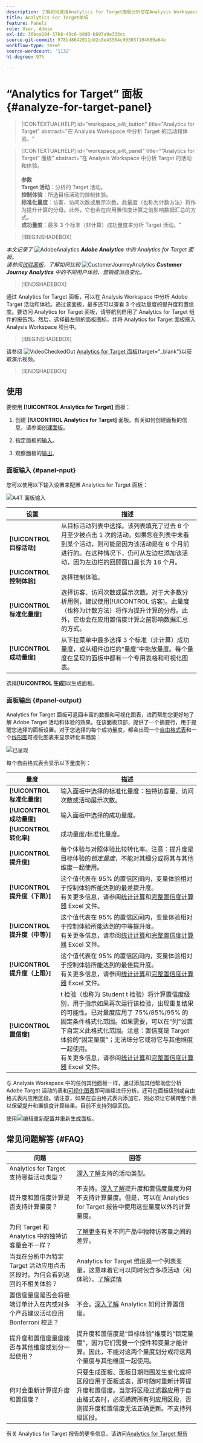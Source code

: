 ```yaml
---
description: 了解如何使用Analytics for Target面板分析您在Analysis Workspace中的Adobe Target活动和体验。
title: Analytics For Target面板
feature: Panels
role: User, Admin
exl-id: 36bca104-37b8-43c6-b8d0-b607a9a333cc
source-git-commit: 978bd8642011dd2c8e43564c90303f194689a64e
workflow-type: tm+mt
source-wordcount: '1132'
ht-degree: 97%

---
```


# “Analytics for Target” 面板 {#analyze-for-target-panel}

<!-- markdownlint-disable MD034 -->

>[!CONTEXTUALHELP]
>id="workspace_a4t_button"
>title="Analytics for Target"
>abstract="在 Analysis Workspace 中分析 Target 的活动和体验。"

<!-- markdownlint-enable MD034 -->

<!-- markdownlint-disable MD034 -->

>[!CONTEXTUALHELP]
>id="workspace_a4t_panel"
>title="“Analytics for Target” 面板"
>abstract="在 Analysis Workspace 中分析 Target 的活动和体验。<br/><br>**参数&#x200B;**<br/>**Target 活动**：分析的 Target 活动。<br/>**控制体验**：所选目标活动的控制体验。<br/>**标准化量度**：访客、访问次数或展示次数。此量度（也称为计数方法）将作为提升计算的分母。此外，它也会在应用置信度计算之前影响数据汇总的方式。<br/>**成功量度**：最多 3 个标准（非计算）成功量度来分析 Target 活动。"

<!-- markdownlint-enable MD034 -->

>[!BEGINSHADEBOX]

_本文记录了_ ![AdobeAnalytics](/help/assets/icons/AdobeAnalytics.svg) _&#x200B;**Adobe Analytics** 中的 Analytics for Target 面板。_<br/>_请参阅[试验面板](https://experienceleague.adobe.com/zh-hans/docs/analytics/analyze/analysis-workspace/panels/a4t-panel)，了解如何比较_ ![CustomerJourneyAnalytics](/help/assets/icons/CustomerJourneyAnalytics.svg) _&#x200B;**Customer Journey Analytics** 中的不同用户体验、营销或消息变化。_

>[!ENDSHADEBOX]

通过 Analytics for Target 面板，可以在 Analysis Workspace 中分析 Adobe Target 活动和体验。通过该面板，最多还可以查看 3 个成功量度的提升度和置信度。要访问 Analytics for Target 面板，请导航到启用了 Analytics for Target 组件的报告包。然后，选择最左侧的面板图标，并将 Analytics for Target 面板拖入 Analysis Workspace 项目中。


>[!BEGINSHADEBOX]

请参阅 ![VideoCheckedOut](/help/assets/icons/VideoCheckedOut.svg) [Analytics for Target 面板](https://video.tv.adobe.com/v/326712?quality=12&learn=on&captions=chi_hans){target="_blank"}以获取演示视频。

>[!ENDSHADEBOX]

## 使用

要使用 **[!UICONTROL Analytics for Target]** 面板：

1. 创建 **[!UICONTROL Analytics for Target]** 面板。有关如何创建面板的信息，请参阅[创建面板](panels.md#create-a-panel)。

1. 指定面板的[输入](#panel-input)。

1. 观察面板的[输出](#panel-output)。

### 面板输入 {#panel-nput}

您可以使用以下输入设置来配置 Analytics for Target 面板：

![A4T 面板输入](assets/a4t-panel-input.png)

| 设置 | 描述 |
|---|---|
| **[!UICONTROL 目标活动]** | 从目标活动列表中选择。该列表填充了过去 6 个月至少被点击 1 次的活动。如果您在列表中未看到某个活动，则可能是因为该活动是在 6 个月前进行的。在这种情况下，仍可从左边栏添加该活动，因为左边栏的回顾窗口最长为 18 个月。 |
| **[!UICONTROL 控制体验]** | 选择控制体验。 |
| **[!UICONTROL 标准化量度]** | 选择访客、访问次数或展示次数。对于大多数分析用例，建议使用[!UICONTROL 访客]。此量度（也称为计数方法）将作为提升计算的分母。此外，它也会在应用置信度计算之前影响数据汇总的方式。 |
| **[!UICONTROL 成功量度]** | 从下拉菜单中最多选择 3 个标准（非计算）成功量度，或从组件边栏的“量度”中拖放量度。每个量度在呈现的面板中都有一个专用表格和可视化图表。 |

选择&#x200B;**[!UICONTROL 生成]**&#x200B;以生成面板。

### 面板输出 {#panel-output}

Analytics for Target 面板可返回丰富的数据和可视化图表，进而帮助您更好地了解 Adobe Target 活动和体验的效果。在该面板顶部，提供了一个摘要行，用于提醒您选择的面板设置。对于您选择的每个成功量度，都会出现一个[自由格式表](/help/analyze/analysis-workspace/visualizations/freeform-table/freeform-table.md)和一个[线形图](/help/analyze/analysis-workspace/visualizations/line.md)可视化图表来显示转化率趋势：

![已呈现](assets/a4t-panel-output.png)

每个自由格式表会显示以下量度列：

| 量度 | 描述 |
|---|---|
| **[!UICONTROL 标准化量度]** | 输入面板中选择的标准化量度：独特访客量、访问次数或活动展示次数。 |
| **[!UICONTROL 成功量度]** | 输入面板中选择的成功量度。 |
| **[!UICONTROL 转化率]** | 成功量度/标准化量度。 |
| **[!UICONTROL 提升度]** | 每个体验与对照体验比较转化率。注意：提升度是目标体验的&#x200B;*锁定量度*，不能对其细分或将其与其他维度一起使用。 |
| **[!UICONTROL 提升度（下限）]** | 这个值代表在 95% 的置信区间内，变量体验相对于控制体验所能达到的最差提升度。<br>有关更多信息，请参阅[统计计算](https://experienceleague.adobe.com/zh-hans/docs/target/using/reports/statistical-methodology/statistical-calculations)和[完整置信度计算器](https://experienceleague.adobe.com/docs/target/assets/complete_confidence_calculator.xlsx?lang=zh-Hans) Excel 文件。 |
| **[!UICONTROL 提升度（中等）]** | 这个值代表在 95% 的置信区间内，变量体验相对于控制体验所能达到的中等提升度。<br>有关更多信息，请参阅[统计计算](https://experienceleague.adobe.com/zh-hans/docs/target/using/reports/statistical-methodology/statistical-calculations)和[完整置信度计算器](https://experienceleague.adobe.com/docs/target/assets/complete_confidence_calculator.xlsx?lang=zh-Hans) Excel 文件。 |
| **[!UICONTROL 提升度（上限）]** | 这个值代表在 95% 的置信区间内，变量体验相对于控制体验所能达到的最佳提升度。<br>有关更多信息，请参阅[统计计算](https://experienceleague.adobe.com/zh-hans/docs/target/using/reports/statistical-methodology/statistical-calculations)和[完整置信度计算器](https://experienceleague.adobe.com/docs/target/assets/complete_confidence_calculator.xlsx?lang=zh-Hans) Excel 文件。 |
| **[!UICONTROL 置信度]** | t 检验（也称为 Student t 检验）将计算置信度级别，用于指示如果再次运行该检验，出现重复结果的可能性。已对量度应用了 75%/85%/95% 的固定条件格式化范围。如果需要，可以在“列”设置下自定义此格式化范围。注意：置信度是 Target 体验的“固定量度”；无法细分它或将它与其他维度一起使用。<br>有关更多信息，请参阅[统计计算](https://experienceleague.adobe.com/zh-hans/docs/target/using/reports/statistical-methodology/statistical-calculations)和[完整置信度计算器](https://experienceleague.adobe.com/docs/target/assets/complete_confidence_calculator.xlsx?lang=zh-Hans) Excel 文件。 |

与 Analysis Workspace 中的任何其他面板一样，通过添加其他帮助您分析 Adobe Target 活动的表和[可视化图表](https://experienceleague.adobe.com/zh-hans/docs/analytics/analyze/analysis-workspace/visualizations/freeform-analysis-visualizations)即可继续进行分析。还可在面板级别或自由格式表内应用区段。请注意，如果在自由格式表内添加它，则必须让它横跨整个表以保留提升和置信度计算结果。目前不支持列级区段。

使用![编辑](/help/assets/icons/Edit.svg)重新配置并重新生成面板。

## 常见问题解答 {#FAQ}

| 问题 | 回答 |
|---|---|
| Analytics for Target 支持哪些活动类型？ | [深入了解](https://experienceleague.adobe.com/zh-hans/docs/target/using/integrate/a4t/a4t-faq/a4t-faq-activity-setup)支持的活动类型。 |
| 提升度和置信度计算是否支持计算量度？ | 不支持。[深入了解](https://experienceleague.adobe.com/zh-hans/docs/target/using/integrate/a4t/a4t-faq/a4t-faq-lift-and-confidence)提升度和置信度量度为何不支持计算量度。但是，可以在 Analytics for Target 报告中使用这些量度以外的计算量度。 |
| 为何 Target 和 Analytics 中的独特访客量会不一样？ | [了解更多](https://experienceleague.adobe.com/zh-hans/docs/target/using/integrate/a4t/a4t-faq/a4t-faq-viewing-reports)有关不同产品中独特访客量之间的差异。 |
| 当我在分析中为特定 Target 活动应用点击区段时，为何会看到返回的不相关体验？ | Analytics for Target 维度是一个列表变量，这意味着它可以同时包含多项活动（和体验）。[了解详情](https://experienceleague.adobe.com/zh-hans/docs/target/using/integrate/a4t/a4t-faq/a4t-faq-viewing-reports) |
| 置信度量度是否会将极端订单计入在内或对多个产品建议活动应用 Bonferroni 校正？ | 不会。[深入了解](https://experienceleague.adobe.com/zh-hans/docs/target/using/integrate/a4t/a4t-faq/a4t-faq-lift-and-confidence) Analytics 如何计算置信度。 |
| 提升度和置信度量度能否与其他维度或划分一起使用？ | 提升度和置信度是“目标体验”维度的“锁定量度”，因为它们需要一个控件和变量才能计算。因此，不能对这两个量度划分或将这两个量度与其他维度一起使用。 |
| 何时会重新计算提升度和置信度？ | 只要生成面板、面板日期范围发生变化或将区段应用于面板或表，即可随时重新计算提升度和置信度。当您将区段过滤器应用于自由格式表时，必须横跨所有列应用区段，否则提升度和置信度无法正确更新。不支持列级区段。 |

有关 Analytics for Target 报告的更多信息，请访问[Analytics for Target 报告](https://experienceleague.adobe.com/zh-hans/docs/target/using/integrate/a4t/reporting)
